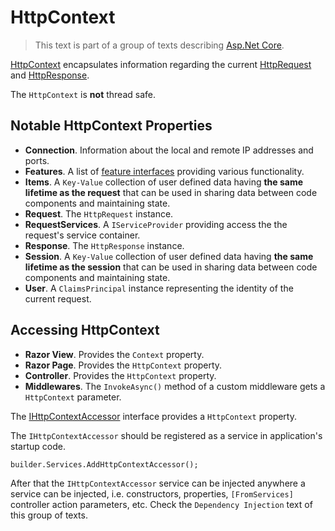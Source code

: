 # HttpContext

> This text is part of a group of texts describing [Asp.Net Core](Index.md).

[HttpContext](https://learn.microsoft.com/en-us/aspnet/core/fundamentals/use-http-context) encapsulates information regarding the current [HttpRequest](https://learn.microsoft.com/en-us/dotnet/api/microsoft.aspnetcore.http.httprequest) and [HttpResponse](https://learn.microsoft.com/en-us/dotnet/api/microsoft.aspnetcore.http.httpresponse).

The `HttpContext` is **not** thread safe.

## Notable HttpContext Properties

- **Connection**. Information about the local and remote IP addresses and ports.
- **Features**. A list of [feature interfaces](https://learn.microsoft.com/en-us/aspnet/core/fundamentals/request-features) providing various functionality. 
- **Items**. A `Key-Value` collection of user defined data having **the same lifetime as the request** that can be used in sharing data between code components and maintaining state.
- **Request**. The `HttpRequest` instance.
- **RequestServices**. A `IServiceProvider` providing access the the request's service container.
- **Response**. The `HttpResponse` instance.
- **Session**. A `Key-Value` collection of user defined data having **the same lifetime as the session** that can be used in sharing data between code components and maintaining state.
- **User**. A `ClaimsPrincipal` instance representing the identity of the current request.
 
## Accessing HttpContext

- **Razor View**. Provides the `Context` property.
- **Razor Page**. Provides the `HttpContext` property.
- **Controller**. Provides the `HttpContext` property.
- **Middlewares**. The `InvokeAsync()` method of a custom middleware gets a `HttpContext` parameter.

The [IHttpContextAccessor](https://learn.microsoft.com/en-us/dotnet/api/microsoft.aspnetcore.http.ihttpcontextaccessor) interface provides a `HttpContext` property.

The `IHttpContextAccessor` should be registered as a service in application's startup code.

```
builder.Services.AddHttpContextAccessor();
```

After that the `IHttpContextAccessor` service can be injected anywhere a service can be injected, i.e. constructors, properties, `[FromServices]` controller action parameters, etc. Check the `Dependency Injection` text of this group of texts.